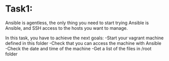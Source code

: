 # Task1:

Ansible is agentless, the only thing you need to start trying Ansible is Ansible, and SSH access to the hosts you want to manage.

In this task, you have to achieve the next goals:
-Start your vagrant machine defined in this folder
-Check that you can access the machine with Ansible
-Check the date and time of the machine
-Get a list of the files in /root folder
